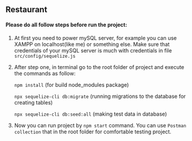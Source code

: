 ## Restaurant

#### Please do all follow steps before run the project:

1. At first you need to power mySQL server, for example you can use XAMPP on localhost(like me) or something else.
Make sure that credentials of your mySQL server is much with credentials in file ```src/config/sequelize.js```

2. After step one, in terminal go to the root folder of project and execute the commands as follow:

    ```npm install``` (for build node_modules package)
    
    ```npx sequelize-cli db:migrate``` (running migrations to the database for creating tables)
    
    ```npx sequelize-cli db:seed:all``` (making test data in database)

3. Now you can run project by ```npm start``` command.
You can use ```Postman collection``` that in the root folder for comfortable testing project.